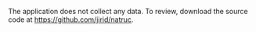 The application does not collect any data. To review, download the source code at https://github.com/jirid/natruc.